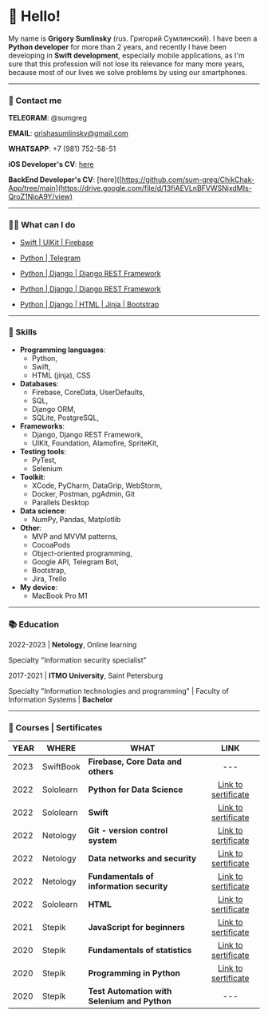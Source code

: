 <!--
**sum-greg/sum-greg** is a ✨ _special_ ✨ repository because its `README.md` (this file) appears on your GitHub profile.
-->



# 👋 Hello!

My name is __Grigory Sumlinsky__ (rus. Григорий Сумлинский). I have been a __Python developer__ for more than 2 years, and recently I have been developing in __Swift development__, especially mobile applications, as I'm sure that this profession will not lose its relevance for many more years, because most of our lives we solve problems by using our smartphones.

---

### 📨 Contact me

__TELEGRAM__: @sumgreg

__EMAIL__: grishasumlinsky@gmail.com

__WHATSAPP__: +7 (981) 752-58-51

__iOS Developer's CV__: [here](https://drive.google.com/file/d/1l_2FNxh-QDOmqVd5-6RvS_nTV4PvmgXH/view)

__BackEnd Developer's CV__: [here]([https://github.com/sum-greg/ChikChak-App/tree/main](https://drive.google.com/file/d/13fiAEVLnBFVWSNjxdMIs-QroZ1NjoA9Y/view)

---

### 👨‍💻 What can I do
- [Swift | UIKit | Firebase](https://github.com/sum-greg/ChikChak-App/tree/main)

- [Python | Telegram](https://github.com/sum-greg/testMyQiwiTelegramBot)
- [Python | Django | Django REST Framework](https://github.com/sum-greg/djangoTestProject)
- [Python | Django | Django REST Framework](https://github.com/sum-greg/djangoURLshortenerProject)
- [Python | Django | HTML | Jinja | Bootstrap](https://github.com/sum-greg/blogTestProject)

---

### 🥷 Skills

- __Programming languages__: 
  - Python, 
  - Swift, 
  - HTML (jinja), CSS
- __Databases__: 
  - Firebase, CoreData, UserDefaults,
  - SQL, 
  - Django ORM, 
  - SQLite, PostgreSQL,
- __Frameworks__: 
  - Django, Django REST Framework, 
  - UIKit, Foundation, Alamofire, SpriteKit,
- __Testing tools__: 
  - PyTest, 
  - Selenium
- __Toolkit__: 
  - XCode, PyCharm, DataGrip, WebStorm, 
  - Docker, Postman, pgAdmin, Git
  - Parallels Desktop
- __Data science__: 
  - NumPy, Pandas, Matplotlib
- __Other__: 
  - MVP and MVVM patterns,
  - CocoaPods
  - Object-oriented programming, 
  - Google API, Telegram Bot, 
  - Bootstrap, 
  - Jira, Trello
- __My device__: 
  - MacBook Pro M1


---

### 📚 Education

2022-2023 | __Netology__, Online learning

Specialty "Information security specialist"

2017-2021 | __ITMO University__, Saint Petersburg

Specialty "Information technologies and programming" | Faculty of Information Systems | __Bachelor__

---

### 🔖 Courses | Sertificates
| YEAR | WHERE | WHAT | LINK |
| - | - | - | :-: |
| 2023 | SwiftBook | __Firebase, Core Data and others__ | --- |
| 2022 | Sololearn | __Python for Data Science__ | [Link to sertificate](https://drive.google.com/file/d/1Amh3Waq04SqzGu29Zs9TSKBMHmBivxeS/view) |
| 2022 | Sololearn | __Swift__ | [Link to sertificate](https://drive.google.com/file/d/1UMhfPk1fR8g_CSp_7ohYlIHfZPQtEjuN/view) |
| 2022 | Netology | __Git - version control system__ | [Link to sertificate](https://drive.google.com/file/d/1wJHi2VHPU6A6gC8P_HkJrnPQ7wV3h26C/view) |
| 2022 | Netology | __Data networks and security__ | [Link to sertificate](https://drive.google.com/file/d/1CfQHIk4_0XRkPIKJP1Bw-1P_oo6Cm7u4/view) |
| 2022 | Netology | __Fundamentals of information security__ | [Link to sertificate](https://drive.google.com/file/d/1HPJ3SC0yd5uwpjOy7hpDr0mf4tG8z-eT/view) |
| 2022 | Sololearn | __HTML__ | [Link to sertificate](https://drive.google.com/file/d/1X17a-UoX9qh4Kg1VW0yxK_7I3JIO7H4o/view) |
| 2021 | Stepik | __JavaScript for beginners__ | [Link to sertificate](https://drive.google.com/file/d/1uSYJHLmVvWrMU4TAEXg3jW51dQNNlDh5/view) |
| 2020 | Stepik | __Fundamentals of statistics__ | [Link to sertificate](https://drive.google.com/file/d/1h5hQyPd_vDPLcFe8lACfEyM2JaCcXzI5/view) |
| 2020 | Stepik | __Programming in Python__ | [Link to sertificate](https://drive.google.com/file/d/1k8uOj12t9TXv8Mc00WBn8jQ7qCDK94Lg/view) |
| 2020 | Stepik | __Test Automation with Selenium and Python__ | --- |
